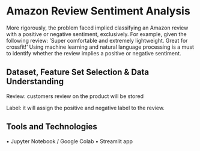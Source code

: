 
# Amazon Review Sentiment Analysis

More rigorously, the problem faced implied classifying an Amazon review with a 
positive or negative sentiment, exclusively. For example, given the following review: ’Super 
comfortable and extremely lightweight. Great for crossfit!’ Using machine learning and natural 
language processing is a must to identify whether the review implies a positive or negative 
sentiment.

 





## Dataset, Feature Set Selection & Data Understanding
Review: customers review on the product will be stored

Label: it will assign the positive and negative label to the review.

## Tools and Technologies
 •	Jupyter Notebook / Google Colab
 •	Streamlit app


## 